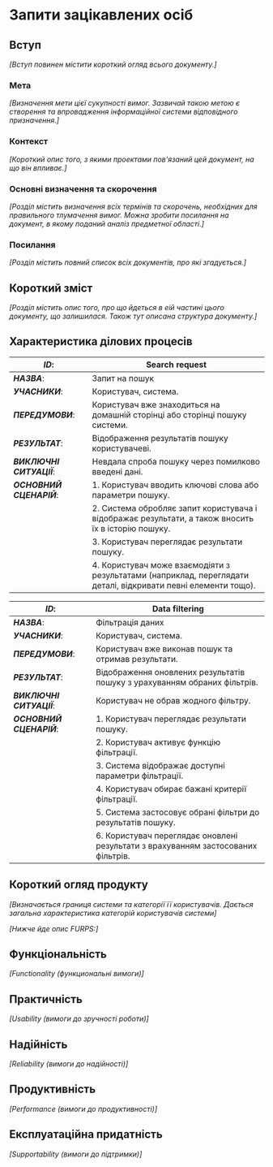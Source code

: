 # Запити зацікавлених осіб

## Вступ

*[Вступ повинен містити короткий огляд всього документу.]*

### Мета 

*[Визначення мети цієї сукупності вимог. Зазвичай такою метою є створення та впровадження 
 інформаційної системи відповідного призначення.]*

### Контекст

*[Короткий опис того, з якими проектами пов'язаний цей документ, на що він впливає.]*


### Основні визначення та скорочення

*[Розділ містить визначення всіх термінів та скорочень, необхідних для правильного
тлумачення вимог. Можна зробити посилання на документ, в якому поданий аналіз предметної області.]*


### Посилання

*[Розділ містить повний список всіх документів, про які згадується.]*


## Короткий зміст

*[Розділ містить опис того, про що йдеться в еій частині цього документу, що залишилася. 
Також тут описана структура документу.]*

## Характеристика ділових процесів
| ***ID***:                | Search request  |
|--------------------------|---|
| ***НАЗВА***:             |  Запит на пошук |
| ***УЧАСНИКИ***:          |  Користувач, система.  |
| ***ПЕРЕДУМОВИ***:        | Користувач вже знаходиться на домашній сторінці або сторінці пошуку системи.  |
| ***РЕЗУЛЬТАТ***:         |  Відображення результатів пошуку користувачеві. |
| ***ВИКЛЮЧНІ СИТУАЦІЇ***: |  Невдала спроба пошуку через помилково введені дані. |
| ***ОСНОВНИЙ СЦЕНАРІЙ***: |  1. Користувач вводить ключові слова або параметри пошуку. |
| | 2. Система обробляє запит користувача і відображає результати, а також вносить їх в історію пошуку.  |
| | 3. Користувач переглядає результати пошуку.  |
| |  4. Користувач може взаємодіяти з результатами (наприклад, переглядати деталі, відкривати певні елементи тощо). |

| ***ID***:                | Data filtering  |
|--------------------------|---|
| ***НАЗВА***:             |  Фільтрація даних |
| ***УЧАСНИКИ***:          | Користувач, система.   |
| ***ПЕРЕДУМОВИ***:        |  Користувач вже виконав пошук та отримав результати. |
| ***РЕЗУЛЬТАТ***:         |  Відображення оновлених результатів пошуку з урахуванням обраних фільтрів. |
| ***ВИКЛЮЧНІ СИТУАЦІЇ***: | Користувач не обрав жодного фільтру.  |
| ***ОСНОВНИЙ СЦЕНАРІЙ***: |  1. Користувач переглядає результати пошуку. |
| |  2. Користувач активує функцію фільтрації. |
| | 3. Система відображає доступні параметри фільтрації.  |
| |  4. Користувач обирає бажані критерії фільтрації. |
| |  5. Система застосовує обрані фільтри до результатів пошуку. |
| | 6. Користувач переглядає оновлені результати з врахуванням застосованих фільтрів.  |

## Короткий огляд продукту

*[Визначається границя системи та категорії її користувачів. Дається загальна характеристика категорій користувачів
системи]*

*[Нижче йде опис FURPS:]*


## Функціональність

*[Functionality (функциональні вимоги)]*

## Практичність

*[Usability (вимоги до зручності роботи)]*

## Надійність

*[Reliability (вимоги до надійності)]*

## Продуктивність

*[Performance (вимоги до продуктивності)]*

## Експлуатаційна придатність

*[Supportability (вимоги до підтримки)]*

